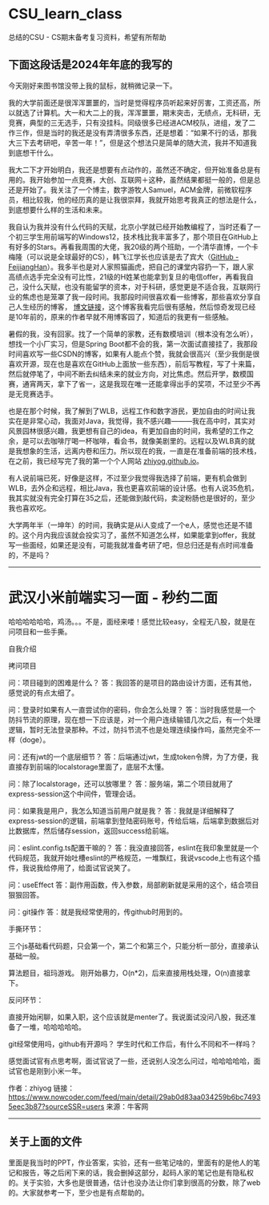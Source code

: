 # CSU_learn_class

总结的CSU - CS期末备考复习资料，希望有所帮助

## 下面这段话是2024年年底的我写的

今天刚好来图书馆没带上我的鼠标，就稍微记录一下。

我的大学前面还是很浑浑噩噩的，当时是觉得程序员听起来好厉害，工资还高，所以就选了计算机。大一和大二上的我，浑浑噩噩，期末突击，无绩点，无科研，无竞赛，典型的三无选手，只有没挂科。同级很多已经进ACM校队，进组，发了二作三作，但是当时的我还是没有弄清很多东西，还是想着：“如果不行的话，那我大三下去考研吧，辛苦一年！”，但是这个想法只是简单的随大流，我并不知道我到底想干什么。

我大二下才开始明白，我还是想要有点动作的，虽然还不确定，但开始准备总是有用的。我开始参加一点竞赛，大创、互联网＋这种，虽然结果都挺一般的，但是总还是开始了。我关注了一个博主，数字游牧人Samuel，ACM金牌，前微软程序员，相比较我，他的经历真的是让我很崇拜，我就开始思考我真正的想法是什么，到底想要什么样的生活和未来。

我自认为我并没有什么代码的天赋，北京小学就已经开始教编程了，当时还看了一个初三学生用前端写的Windows12，技术栈比我丰富多了，那个项目在GitHub上有好多的Stars。再看我周围的大佬，我20级的两个班助，一个清华直博，一个卡梅隆（可以说是全球最好的CS），韩飞江学长也应该是去了宾大（[GitHub - FeijiangHan](https://github.com/FeijiangHan/CSU-CS-review-materials)）。我多半也是对人家照猫画虎，把自己的课堂内容扔一下，跟人家高绩点选手完全没有可比性，21级的H姓某也能拿到复旦的电信offer，再看我自己，没什么天赋，也没有能留学的资本，对于科研，感觉更是不适合我，互联网行业的焦虑也是笼罩了我一段时间。我那段时间很喜欢看一些博客，那些喜欢分享自己人生经历的博客， [博文链接](https://www.cnblogs.com/figure9/p/3708351.html)，这个博客我看完后很有感触，然后惊奇发现已经是10年前的，原来的作者早就不用博客园了，知道后的我更有一些感触。

暑假的我，没有回家。找了一个简单的家教，还有数模培训（根本没有怎么听），想找一个小厂实习，但是Spring Boot都不会的我，第一次面试直接挂了，我那段时间喜欢写一些CSDN的博客，如果有人能点个赞，我就会很高兴（至少我倒是很喜欢开源，现在也是喜欢在GitHub上面放一些东西），前后写教程，写了十来篇，然后就停笔了，中间不断去纠结未来的就业方向，对比焦虑。然后开学，数模国赛，通宵两天，拿下了省一，这是我现在唯一还能拿得出手的奖项，不过至少不再是无竞赛选手。

也是在那个时候，我了解到了WLB，远程工作和数字游民，更加自由的时间让我实在是非常心动，我面对Java，我觉得，我不感兴趣———我在高中时，其实对风景园林很感兴趣，我更想有自己的idea，有更加自由的时间，我希望的工作之余，是可以去咖啡厅喝一杯咖啡，看会书，就像美剧里的。远程以及WLB真的就是我想象的生活，远离内卷和压力。所以现在的我，一直是在准备前端的技术栈，在之前，我已经写完了我的第一个个人网站 [zhiyog.github.io](https://zhiyog.github.io)。

有人说前端已死，好像是这样，不过至少我觉得我选择了前端，更有机会做到WLB，去外企和远程，相比Java，我也更喜欢前端的设计感。也有人说35危机，我其实就没有完全打算在35之后，还能做到敲代码，卖淀粉肠也是很好的，至少我也喜欢吃。

大学两年半（一坤年）的时间，我确实是从i人变成了一个e人，感觉也还是不错的。这个月内我应该就会投实习了，虽然不知道怎么样，如果能拿到offer，我就写一些面经，如果还是没有，可能我就准备考研了吧，但总归还是有点时间准备的，不是吗？

---
# 武汉小米前端实习一面 - 秒约二面
哈哈哈哈哈哈，鸡汤。。。不是，面经来喽！感觉比较easy，全程无八股，就是在问项目和一些手撕。

自我介绍

拷问项目

问：项目碰到的困难是什么？
答：我回答的是项目的路由设计方面，还有其他，感觉说的有点太细了。

问：登录时如果有人一直尝试你的密码，你会怎么处理？
答：当时我感觉是一个防抖节流的原理，现在想一下应该是，对一个用户连续输错几次之后，有一个处理逻辑，暂时无法登录那种。不过，防抖节流不也是处理连续操作吗，虽然完全不一样（doge）。

问：还有jwt的一个底层细节？
答：后端通过jwt，生成token令牌，为了方便，我直接存到前端的localstorage里面了，底层不太懂。

问：除了localstorage，还可以放哪里？
答：服务端，第二个项目就用了express-session这个中间件，管理会话。

问：如果我是用户，我怎么知道当前用户就是我？
答：我就是详细解释了express-session的逻辑，前端拿到登陆密码账号，传给后端，后端拿到数据后对比数据库，然后储存session，返回success给前端。

问：eslint.config.ts配置干嘛的？
答：我没直接回答，eslint在我印象里就是一个代码规范，我就开始吐槽eslint的严格规范，一堆飘红，我说vscode上也有这个插件，我说我给停用了，给面试官说笑了。

问：useEffect
答：副作用函数，传入参数，局部刷新就是采用的这个，结合项目狠狠回答。

问：git操作
答：就是我经常使用的，传github时用到的。

手撕环节：

三个js基础看代码题，只会第一个，第二个和第三个，只能分析一部分，直接承认基础一般。

算法题目，祖玛游戏。
刚开始暴力，O(n*2)，后来直接用栈处理，O(n)直接拿下。

反问环节：

直接开始闲聊，如果入职，这个应该就是menter了。我说面试没问八股，我还准备了一堆，哈哈哈哈哈。

git经常使用吗，github有开源吗？
学生时代和工作后，有什么不同和不一样吗？

感觉面试官有点思考啊，面试官说了一些，还说别人没怎么问过，哈哈哈哈哈，面试官也是刚到小米一年。


作者：zhiyog
链接：https://www.nowcoder.com/feed/main/detail/29ab0d83aa034259b6bc74935eec3b87?sourceSSR=users
来源：牛客网

---
## 关于上面的文件

里面是我当时的PPT，作业答案，实验，还有一些笔记啥的，里面有的是他人的笔记和报告，等之后闲下来的话，我会删掉这部分，起码人家的笔记也是有隐私权的。关于实验，大多也是很普通，估计也没办法让你们拿到很高的分数，除了web的。大家就参考一下，至少也是有点帮助的。
